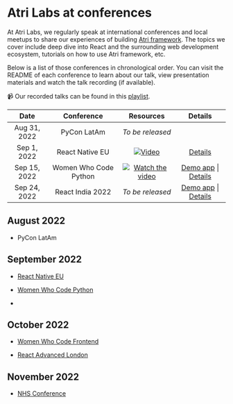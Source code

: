 # Atri Labs at conferences

At Atri Labs, we regularly speak at international conferences and local meetups to share our experiences of building [Atri framework](https://github.com/Atri-Labs/atrilabs-engine). The topics we cover include deep dive into React and the surrounding web development ecosystem, tutorials on how to use Atri framework, etc.

Below is a list of those conferences in chronological order. You can visit the README of each conference to learn about our talk, view presentation materials and watch the talk recording (if available). 

📹 Our recorded talks can be found in this [playlist](https://youtube.com/playlist?list=PLTQwOMNg4n8BYxAvZlFlVsEstCeS4KM1q). 

| Date | Conference | Resources | Details | 
| :---: | :---:     | :---: | :---:|
| Aug 31, 2022 | PyCon LatAm | *To be released* |
| Sep 1, 2022| React Native EU | [![Video](https://img.youtube.com/vi/NDW-BLnua_o/0.jpg)](https://www.youtube.com/watch?v=NDW-BLnua_o) | [Details](React_Native_EU_2022) |
| Sep 15, 2022 | Women Who Code Python | [![Watch the video](https://img.youtube.com/vi/IlinrQttun0/0.jpg)](https://www.youtube.com/watch?v=IlinrQttun0) | [Demo app](https://github.com/Atri-Apps/cv_workbench) \| [Details](WWCodePython) |
| Sep 24, 2022 | React India 2022 | *To be released* | [Demo app](https://codesandbox.io/s/react-anti-patterns-43w3sy?file=/src/pages/Incorrect.tsx) \| [Details](ReactIndia2022)



## August 2022

- PyCon LatAm

## September 2022

- [React Native EU](React_Native_EU_2022)

- [Women Who Code Python](WWCodePython)

- 

## October 2022 

- [Women Who Code Frontend](WWCodePython)

- [React Advanced London](React_Advanced_2022)

## November 2022

- [NHS Conference](NHSConference)